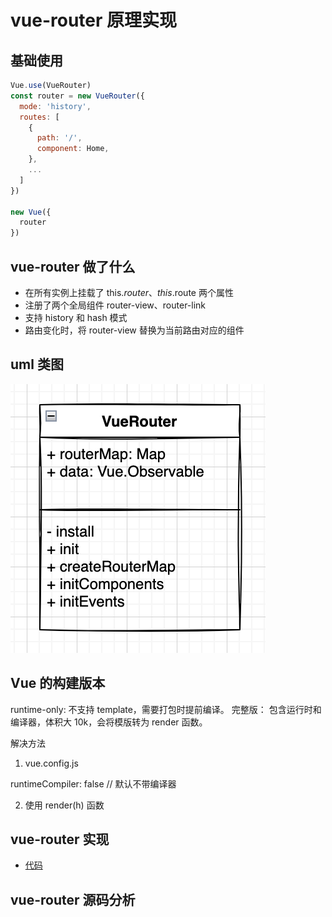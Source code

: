 # vue-router 原理实现

## 基础使用

```js
Vue.use(VueRouter)
const router = new VueRouter({
  mode: 'history',
  routes: [
    {
      path: '/',
      component: Home,
    },
    ...
  ]
})

new Vue({
  router
})
```

## vue-router 做了什么

- 在所有实例上挂载了 this.$router、this.$route 两个属性
- 注册了两个全局组件 router-view、router-link
- 支持 history 和 hash 模式
- 路由变化时，将 router-view 替换为当前路由对应的组件

## uml 类图

![](./imgs/2022-05-08-20-51-55.png)

## Vue 的构建版本

runtime-only: 不支持 template，需要打包时提前编译。
完整版： 包含运行时和编译器，体积大 10k，会将模版转为 render 函数。

解决方法

1. vue.config.js

runtimeCompiler: false // 默认不带编译器

2. 使用 render(h) 函数

## vue-router 实现

- [代码](./src/plugins/vue-router.js)

## vue-router 源码分析
